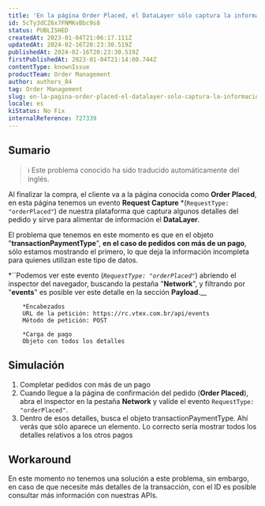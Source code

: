 ```yaml
---
title: 'En la página Order Placed, el DataLayer sólo captura la información del primer pago dentro de la transacción (transactionPaymentType)'
id: 5cTy3dCZ6x7FNMKvBbc9s8
status: PUBLISHED
createdAt: 2023-01-04T21:06:17.111Z
updatedAt: 2024-02-16T20:23:30.519Z
publishedAt: 2024-02-16T20:23:30.519Z
firstPublishedAt: 2023-01-04T21:14:00.744Z
contentType: knownIssue
productTeam: Order Management
author: authors_84
tag: Order Management
slug: en-la-pagina-order-placed-el-datalayer-solo-captura-la-informacion-del
locale: es
kiStatus: No Fix
internalReference: 727339
---
```


## Sumario

>ℹ️ Este problema conocido ha sido traducido automáticamente del inglés.

Al finalizar la compra, el cliente va a la página conocida como **Order Placed**, en esta página tenemos un evento **Request Capture** *(`RequestType: "orderPlaced"`) de nuestra plataforma que captura algunos detalles del pedido y sirve para alimentar de información el **DataLayer**.

El problema que tenemos en este momento es que en el objeto "**transactionPaymentType**", **en el caso de pedidos con más de un pago**, sólo estamos mostrando el primero, lo que deja la información incompleta para quienes utilizan este tipo de datos.

\*``Podemos ver este evento (_`RequestType: "orderPlaced"`_) abriendo el inspector del navegador, buscando la pestaña "**Network**", y filtrando por "**events**" es posible ver este detalle en la sección **Payload**.__

```
    *Encabezados
    URL de la petición: https://rc.vtex.com.br/api/events
    Método de petición: POST

    *Carga de pago
    Objeto con todos los detalles
``` 

## Simulación

1. Completar pedidos con más de un pago
2. Cuando llegue a la página de confirmación del pedido (**Order Placed**), abra el inspector en la pestaña **Network** y valide el evento `RequestType: "orderPlaced"`.
3. Dentro de esos detalles, busca el objeto transactionPaymentType. Ahí verás que sólo aparece un elemento. Lo correcto sería mostrar todos los detalles relativos a los otros pagos

## Workaround

En este momento no tenemos una solución a este problema, sin embargo, en caso de que necesite más detalles de la transacción, con el ID es posible consultar más información con nuestras APIs.

